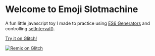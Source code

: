 Welcome to Emoji Slotmachine
=========================

A fun little javascript toy I made to practice using [ES6 Generators](https://developer.mozilla.org/en-US/docs/Web/JavaScript/Reference/Statements/function*) and controlling [setInterval()](https://developer.mozilla.org/en-US/docs/Web/API/WindowOrWorkerGlobalScope/setInterval).

[Try it on Glitch!](https://emoji-slotmachine.glitch.me/)

[![Remix on Glitch](https://cdn.glitch.com/2703baf2-b643-4da7-ab91-7ee2a2d00b5b%2Fremix-button.svg)](https://glitch.com/edit/#!/remix/emoji-slotmachine)